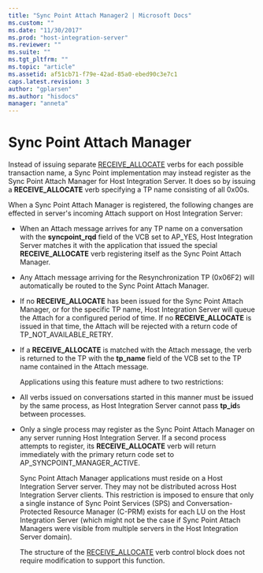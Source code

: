 ```yaml
---
title: "Sync Point Attach Manager2 | Microsoft Docs"
ms.custom: ""
ms.date: "11/30/2017"
ms.prod: "host-integration-server"
ms.reviewer: ""
ms.suite: ""
ms.tgt_pltfrm: ""
ms.topic: "article"
ms.assetid: af51cb71-f79e-42ad-85a0-ebed90c3e7c1
caps.latest.revision: 3
author: "gplarsen"
ms.author: "hisdocs"
manager: "anneta"
---
```

# Sync Point Attach Manager
Instead of issuing separate [RECEIVE_ALLOCATE](./receive-allocate1.md) verbs for each possible transaction name, a Sync Point implementation may instead register as the Sync Point Attach Manager for Host Integration Server. It does so by issuing a **RECEIVE_ALLOCATE** verb specifying a TP name consisting of all 0x00s.  
  
 When a Sync Point Attach Manager is registered, the following changes are effected in server's incoming Attach support on Host Integration Server:  
  
- When an Attach message arrives for any TP name on a conversation with the **syncpoint_rqd** field of the VCB set to AP_YES, Host Integration Server matches it with the application that issued the special **RECEIVE_ALLOCATE** verb registering itself as the Sync Point Attach Manager.  
  
- Any Attach message arriving for the Resynchronization TP (0x06F2) will automatically be routed to the Sync Point Attach Manager.  
  
- If no **RECEIVE_ALLOCATE** has been issued for the Sync Point Attach Manager, or for the specific TP name, Host Integration Server will queue the Attach for a configured period of time. If no **RECEIVE_ALLOCATE** is issued in that time, the Attach will be rejected with a return code of TP_NOT_AVAILABLE_RETRY.  
  
- If a **RECEIVE_ALLOCATE** is matched with the Attach message, the verb is returned to the TP with the **tp_name** field of the VCB set to the TP name contained in the Attach message.  
  
  Applications using this feature must adhere to two restrictions:  
  
- All verbs issued on conversations started in this manner must be issued by the same process, as Host Integration Server cannot pass **tp_id**s between processes.  
  
- Only a single process may register as the Sync Point Attach Manager on any server running Host Integration Server. If a second process attempts to register, its **RECEIVE_ALLOCATE** verb will return immediately with the primary return code set to AP_SYNCPOINT_MANAGER_ACTIVE.  
  
  Sync Point Attach Manager applications must reside on a Host Integration Server server. They may not be distributed across Host Integration Server clients. This restriction is imposed to ensure that only a single instance of Sync Point Services (SPS) and Conversation-Protected Resource Manager (C-PRM) exists for each LU on the Host Integration Server (which might not be the case if Sync Point Attach Managers were visible from multiple servers in the Host Integration Server domain).  
  
  The structure of the [RECEIVE_ALLOCATE](./receive-allocate1.md) verb control block does not require modification to support this function.